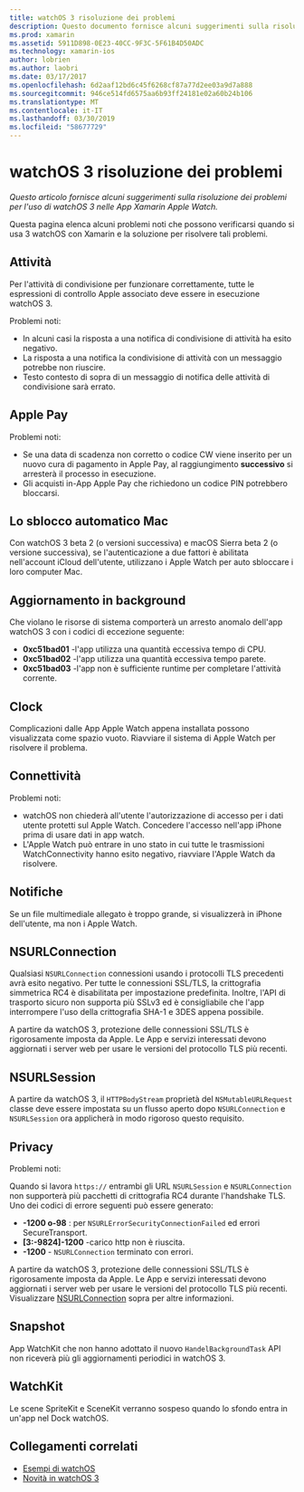 ```yaml
---
title: watchOS 3 risoluzione dei problemi
description: Questo documento fornisce alcuni suggerimenti sulla risoluzione dei problemi utili quando si lavora con watchOS 3 in Xamarin. Suggerimenti riguardano le attività, Apple Pay, aggiornamento in background, NSURLConnection, privacy e altro ancora.
ms.prod: xamarin
ms.assetid: 5911D898-0E23-40CC-9F3C-5F61B4D50ADC
ms.technology: xamarin-ios
author: lobrien
ms.author: laobri
ms.date: 03/17/2017
ms.openlocfilehash: 6d2aaf12bd6c45f6268cf87a77d2ee03a9d7a888
ms.sourcegitcommit: 946ce514fd6575aa6b93ff24181e02a60b24b106
ms.translationtype: MT
ms.contentlocale: it-IT
ms.lasthandoff: 03/30/2019
ms.locfileid: "58677729"
---
```

# <a name="watchos-3-troubleshooting"></a>watchOS 3 risoluzione dei problemi

_Questo articolo fornisce alcuni suggerimenti sulla risoluzione dei problemi per l'uso di watchOS 3 nelle App Xamarin Apple Watch._

Questa pagina elenca alcuni problemi noti che possono verificarsi quando si usa 3 watchOS con Xamarin e la soluzione per risolvere tali problemi.

## <a name="activities"></a>Attività

Per l'attività di condivisione per funzionare correttamente, tutte le espressioni di controllo Apple associato deve essere in esecuzione watchOS 3.

Problemi noti:

- In alcuni casi la risposta a una notifica di condivisione di attività ha esito negativo.
- La risposta a una notifica la condivisione di attività con un messaggio potrebbe non riuscire.
- Testo contesto di sopra di un messaggio di notifica delle attività di condivisione sarà errato.

## <a name="apple-pay"></a>Apple Pay

Problemi noti:

- Se una data di scadenza non corretto o codice CW viene inserito per un nuovo cura di pagamento in Apple Pay, al raggiungimento **successivo** si arresterà il processo in esecuzione.
- Gli acquisti in-App Apple Pay che richiedono un codice PIN potrebbero bloccarsi.

## <a name="auto-mac-unlock"></a>Lo sblocco automatico Mac

Con watchOS 3 beta 2 (o versioni successiva) e macOS Sierra beta 2 (o versione successiva), se l'autenticazione a due fattori è abilitata nell'account iCloud dell'utente, utilizzano i Apple Watch per auto sbloccare i loro computer Mac.

## <a name="background-refresh"></a>Aggiornamento in background

Che violano le risorse di sistema comporterà un arresto anomalo dell'app watchOS 3 con i codici di eccezione seguente:

- **0xc51bad01** -l'app utilizza una quantità eccessiva tempo di CPU.
- **0xc51bad02** -l'app utilizza una quantità eccessiva tempo parete.
- **0xc51bad03** -l'app non è sufficiente runtime per completare l'attività corrente.

## <a name="clock"></a>Clock

Complicazioni dalle App Apple Watch appena installata possono visualizzata come spazio vuoto. Riavviare il sistema di Apple Watch per risolvere il problema.

## <a name="connectivity"></a>Connettività

Problemi noti:

- watchOS non chiederà all'utente l'autorizzazione di accesso per i dati utente protetti sul Apple Watch. Concedere l'accesso nell'app iPhone prima di usare dati in app watch.
- L'Apple Watch può entrare in uno stato in cui tutte le trasmissioni WatchConnectivity hanno esito negativo, riavviare l'Apple Watch da risolvere.

## <a name="notifications"></a>Notifiche

Se un file multimediale allegato è troppo grande, si visualizzerà in iPhone dell'utente, ma non i Apple Watch.

## <a name="nsurlconnection"></a>NSURLConnection

Qualsiasi `NSURLConnection` connessioni usando i protocolli TLS precedenti avrà esito negativo. Per tutte le connessioni SSL/TLS, la crittografia simmetrica RC4 è disabilitata per impostazione predefinita. Inoltre, l'API di trasporto sicuro non supporta più SSLv3 ed è consigliabile che l'app interrompere l'uso della crittografia SHA-1 e 3DES appena possibile.

A partire da watchOS 3, protezione delle connessioni SSL/TLS è rigorosamente imposta da Apple. Le App e servizi interessati devono aggiornati i server web per usare le versioni del protocollo TLS più recenti.

## <a name="nsurlsession"></a>NSURLSession

A partire da watchOS 3, il `HTTPBodyStream` proprietà del `NSMutableURLRequest` classe deve essere impostata su un flusso aperto dopo `NSURLConnection` e `NSURLSession` ora applicherà in modo rigoroso questo requisito.

## <a name="privacy"></a>Privacy

Problemi noti:

Quando si lavora `https://` entrambi gli URL `NSURLSession` e `NSURLConnection` non supporterà più pacchetti di crittografia RC4 durante l'handshake TLS. Uno dei codici di errore seguenti può essere generato:

- **-1200 o-98** : per `NSURLErrorSecurityConnectionFailed` ed errori SecureTransport.
- **[3:-9824]-1200** -carico http non è riuscita.
- **-1200**  -  `NSURLConnection` terminato con errori.

A partire da watchOS 3, protezione delle connessioni SSL/TLS è rigorosamente imposta da Apple. Le App e servizi interessati devono aggiornati i server web per usare le versioni del protocollo TLS più recenti. Visualizzare [NSURLConnection](#nsurlconnection) sopra per altre informazioni.

## <a name="snapshots"></a>Snapshot

App WatchKit che non hanno adottato il nuovo `HandelBackgroundTask` API non riceverà più gli aggiornamenti periodici in watchOS 3. 

## <a name="watchkit"></a>WatchKit

Le scene SpriteKit e SceneKit verranno sospeso quando lo sfondo entra in un'app nel Dock watchOS.

## <a name="related-links"></a>Collegamenti correlati

- [Esempi di watchOS](https://developer.xamarin.com/samples/watchos/all/)
- [Novità in watchOS 3](https://developer.apple.com/library/prerelease/content/releasenotes/General/WhatsNewInwatchOS/Articles/watchOS3.html#//apple_ref/doc/uid/TP40017085-SW1)
